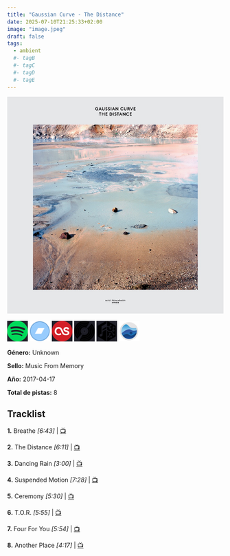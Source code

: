 ```yaml
---
title: "Gaussian Curve - The Distance"
date: 2025-07-10T21:25:33+02:00
image: "image.jpeg"
draft: false
tags:
  - ambient
  #- tagB
  #- tagC
  #- tagD
  #- tagE
---
```


![cover](image.jpeg "Gaussian Curve - The Distance")

[![spotify](../links/svg/spotify.png "spotify")](https://open.spotify.com/artist/2rxgmguaQSynTMnBKZL73G)
[![bandcamp](../links/svg/bandcamp.png "bandcamp")](https://thebeggingsea.bandcamp.com/album/the-distance)
[![lastfm](../links/svg/lastfm.png "lastfm")](https://www.last.fm/music/Gaussian+Curve/The+Distance)
[![discogs](../links/svg/discogs.png "discogs")](https://www.discogs.com/release/9914274)
[![musicbrainz](../links/svg/musicbrainz.png "musicbrainz")](https://musicbrainz.org/release/06d966d9-95ce-4969-bb3d-27c1c2742dc0)
[![rateyourmusic](../links/svg/rateyourmusic.png "rateyourmusic")](https://rateyourmusic.com/artist/gaussian_curve)

**Género:** Unknown

**Sello:** Music From Memory

**Año:** 2017-04-17

**Total de pistas:** 8

## Tracklist

**1.** Breathe _[6:43]_ | [📺](https://www.youtube.com/watch?v=rGy82jzbS9M)

**2.** The Distance _[6:11]_ | [📺](https://www.youtube.com/watch?v=rGy82jzbS9M)

**3.** Dancing Rain _[3:00]_ | [📺](https://www.youtube.com/watch?v=rGy82jzbS9M)

**4.** Suspended Motion _[7:28]_ | [📺](https://www.youtube.com/watch?v=rGy82jzbS9M)

**5.** Ceremony _[5:30]_ | [📺](https://www.youtube.com/watch?v=rGy82jzbS9M)

**6.** T.O.R. _[5:55]_ | [📺](https://www.youtube.com/watch?v=rGy82jzbS9M)

**7.** Four For You _[5:54]_ | [📺](https://www.youtube.com/watch?v=rGy82jzbS9M)

**8.** Another Place _[4:17]_ | [📺](https://www.youtube.com/watch?v=rGy82jzbS9M)
